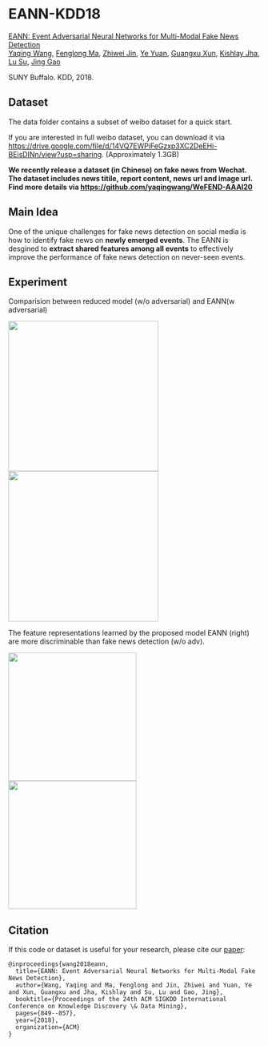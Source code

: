 # EANN-KDD18


[EANN: Event Adversarial Neural Networks for Multi-Modal Fake News Detection](https://dl.acm.org/citation.cfm?id=3219819.3219903)  
 [Yaqing Wang](http://www.acsu.buffalo.edu/~yaqingwa/),
 [Fenglong Ma](http://personal.psu.edu/ffm5105/), 
 [Zhiwei Jin](https://scholar.google.com/citations?user=iv22mK4AAAAJ&hl=zh-CN), 
 [Ye Yuan](https://scholar.google.com/citations?user=97ZPgN4AAAAJ&hl=en&authuser=1), 
 [Guangxu Xun](https://scholar.google.com/citations?user=HhyfdQYAAAAJ&hl=en),
 [Kishlay Jha](http://people.virginia.edu/~kj6ww/),
  [Lu Su](https://cse.buffalo.edu/~lusu/),
 [Jing Gao](https://cse.buffalo.edu/~jing/)
 
 SUNY Buffalo. KDD, 2018.
 
 ## Dataset
 The data folder contains a subset of weibo dataset for a quick start. 
 
 If you are interested in full weibo dataset, you can download it via https://drive.google.com/file/d/14VQ7EWPiFeGzxp3XC2DeEHi-BEisDINn/view?usp=sharing. (Approximately 1.3GB)
 
**We recently release a dataset (in Chinese) on fake news from Wechat. The dataset includes news titile, report content, news url and image url. Find more details via 
https://github.com/yaqingwang/WeFEND-AAAI20**
 
 
 ## Main Idea
One of the unique challenges for fake news detection on social media is how to identify fake news on  **newly emerged events**. The EANN is desgined to  __extract shared features among all events__ to effectively improve the performance of fake news detection on never-seen events.


## Experiment
Comparision between reduced model (w/o adversarial) and EANN(w adversarial)

<img src="https://github.com/yaqingwang/EANN-KDD18/blob/master/Fig/Accuracy.png" width="300">  <img src="https://github.com/yaqingwang/EANN-KDD18/blob/master/Fig/F1.png" width="300">

The feature representations learned by the proposed model EANN (right) are more discriminable than fake news detection (w/o adv).

<img src="https://github.com/yaqingwang/EANN-KDD18/blob/master/Fig/baseline_tsne.png" width="256">  <img src="https://github.com/yaqingwang/EANN-KDD18/blob/master/Fig/model_tsne.png" width="256">
 
 

 ## Citation
If this code or dataset is useful for your research, please cite our [paper](https://dl.acm.org/citation.cfm?id=3219819.3219903):

```
@inproceedings{wang2018eann,
  title={EANN: Event Adversarial Neural Networks for Multi-Modal Fake News Detection},
  author={Wang, Yaqing and Ma, Fenglong and Jin, Zhiwei and Yuan, Ye and Xun, Guangxu and Jha, Kishlay and Su, Lu and Gao, Jing},
  booktitle={Proceedings of the 24th ACM SIGKDD International Conference on Knowledge Discovery \& Data Mining},
  pages={849--857},
  year={2018},
  organization={ACM}
}
```
